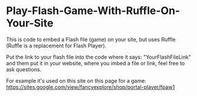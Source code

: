 # Play-Flash-Game-With-Ruffle-On-Your-Site
This is code to embed a Flash file (game) on your site, but uses Ruffle (Ruffle is a replacement for Flash Player).

Put the link to your flash file into the code where it says: "YourFlashFileLink" and them put it in your website, where you imbed a file or link, feel free to ask questions.

For example it's used on this site on this page for a game: https://sites.google.com/view/fancyexplore/shop/portal-player/fpaw1
